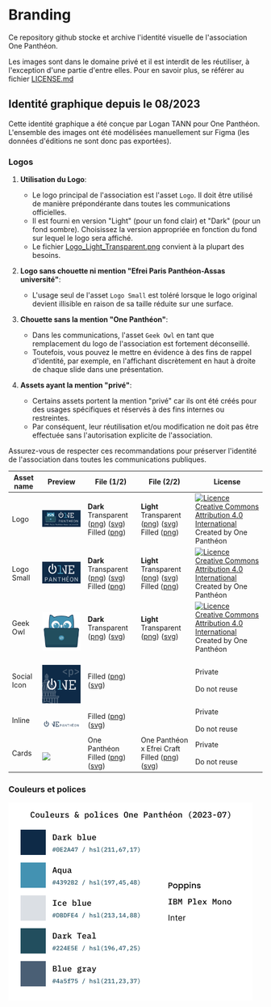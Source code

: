 # Branding

Ce repository github stocke et archive l'identité visuelle de l'association One Panthéon.

Les images sont dans le domaine privé et il est interdit de les réutiliser, à l'exception d'une partie d'entre elles. Pour en savoir plus, se référer au fichier [LICENSE.md](LICENSE.md)

## Identité graphique depuis le 08/2023

Cette identité graphique a été conçue par Logan TANN pour One Panthéon. L'ensemble des images ont été modélisées manuellement sur Figma (les données d'éditions ne sont donc pas exportées).

### Logos

1. **Utilisation du Logo**:
   - Le logo principal de l'association est l'asset `Logo`. Il doit être utilisé de manière prépondérante dans toutes les communications officielles.
   - Il est fourni en version "Light" (pour un fond clair) et "Dark" (pour un fond sombre). Choisissez la version appropriée en fonction du fond sur lequel le logo sera affiché.
   - Le fichier [Logo_Light_Transparent.png](Branding2024_CC-BY/Logo_Light_Transparent.png) convient à la plupart des besoins.

2. **Logo sans chouette ni mention "Efrei Paris Panthéon-Assas université"**:
   - L'usage seul de l'asset `Logo Small` est toléré lorsque le logo original devient illisible en raison de sa taille réduite sur une surface. 

3. **Chouette sans la mention "One Panthéon"**:
   - Dans les communications, l'asset `Geek Owl` en tant que remplacement du logo de l'association est fortement déconseillé.
   - Toutefois, vous pouvez le mettre en évidence à des fins de rappel d'identité, par exemple, en l'affichant discrètement en haut à droite de chaque slide dans une présentation.

4. **Assets ayant la mention "privé"**:
   - Certains assets portent la mention "privé" car ils ont été créés pour des usages spécifiques et réservés à des fins internes ou restreintes.
   - Par conséquent, leur réutilisation et/ou modification ne doit pas être effectuée sans l'autorisation explicite de l'association.

Assurez-vous de respecter ces recommandations pour préserver l'identité de l'association dans toutes les communications publiques.

<table>
<thead>
<tr>
<th>Asset name</th>
<th>Preview</th>
<th>File (1/2)</th>
<th>File (2/2)</th>
<th>License</th>
</tr>
</thead>
<tbody>
<tr>
<td>Logo</td>
<td><img src="Branding2024_CC-BY/Logo_Dark_Filled.png" width="200"></td>
<td><b>Dark</b><br>Transparent (<a href="Branding2024_CC-BY/Logo_Dark_Transparent.png">png</a>) (<a href="Branding2024_CC-BY/Logo_Dark_Transparent.svg">svg</a>)<br>Filled (<a href="Branding2024_CC-BY/Logo_Dark_Filled.png">png</a>)</td>
<td><b>Light</b><br>Transparent (<a href="Branding2024_CC-BY/Logo_Light_Transparent.png">png</a>) (<a href="Branding2024_CC-BY/Logo_Light_Transparent.svg">svg</a>)<br>Filled (<a href="Branding2024_CC-BY/Logo_Light_Filled.png">png</a>)</td>
<td><a rel="license" href="http://creativecommons.org/licenses/by/4.0/"><img alt="Licence Creative Commons Attribution 4.0 International" style="border-width:0" src="https://i.creativecommons.org/l/by/4.0/80x15.png" /></a><br>Created by One Panthéon<br></td>
</tr>
<tr>
<td>Logo Small</td>
<td><img src="Branding2024_CC-BY/LogoSmall_Dark_Filled.png" width="200"></td>
<td><b>Dark</b><br>Transparent (<a href="Branding2024_CC-BY/LogoSmall_Dark_Transparent.png">png</a>) (<a href="Branding2024_CC-BY/LogoSmall_Dark_Transparent.svg">svg</a>)<br>Filled (<a href="Branding2024_CC-BY/LogoSmall_Dark_Filled.png">png</a>)</td>
<td><b>Light</b><br>Transparent (<a href="Branding2024_CC-BY/LogoSmall_Light_Transparent.png">png</a>) (<a href="Branding2024_CC-BY/LogoSmall_Light_Transparent.svg">svg</a>)<br>Filled (<a href="Branding2024_CC-BY/LogoSmall_Light_Filled.png">png</a>)</td>
<td><a rel="license" href="http://creativecommons.org/licenses/by/4.0/"><img alt="Licence Creative Commons Attribution 4.0 International" style="border-width:0" src="https://i.creativecommons.org/l/by/4.0/80x15.png" /></a><br>Created by One Panthéon<br></td>
</tr>
<tr>
<td>Geek Owl</td>
<td><br><img src="Branding2024_CC-BY/GeekOwl_Dark_Transparent.png" width="100"></td>
<td><b>Dark</b><br>Transparent (<a href="Branding2024_CC-BY/GeekOwl_Dark_Transparent.png">png</a>) (<a href="Branding2024_CC-BY/GeekOwl_Dark_Transparent.svg">svg</a>)</td>
<td><b>Light</b><br>Transparent (<a href="Branding2024_CC-BY/GeekOwl_Light_Transparent.png">png</a>) (<a href="Branding2024_CC-BY/GeekOwl_Light_Transparent.svg">svg</a>)</td>
<td><a rel="license" href="http://creativecommons.org/licenses/by/4.0/"><img alt="Licence Creative Commons Attribution 4.0 International" style="border-width:0" src="https://i.creativecommons.org/l/by/4.0/80x15.png" /></a><br>Created by One Panthéon<br></td>
</tr>
<tr>
<td>Social Icon</td>
<td><br><img src="Branding2024_Private/SocialOne_Dark_Filled.png" width="100"></td>
<td>Filled (<a href="Branding2024_Private/SocialOne_Dark_Filled.png">png</a>) (<a href="Branding2024_Private/SocialOne_Dark_Filled.svg">svg</a>)</td>
<td></td>
<td>Private<br><br>Do not reuse<br></td>
</tr>
<tr>
<td>Inline</td>
<td><br><img src="Branding2024_Private/Inline_Dark_Filled.png" width="100"></td>
<td>Filled (<a href="Branding2024_Private/Inline_Dark_Filled.png">png</a>) (<a href="Branding2024_Private/Inline_Dark_Filled.svg">svg</a>)</td>
<td></td>
<td>Private<br><br>Do not reuse<br></td>
</tr>
<tr>
<td>Cards</td>
<td><br><img src="Branding2024_Private/Card_One-Panthéon.png" width="100"></td>
<td>One Panthéon<br>Filled (<a href="Branding2024_Private/Card_One-Panthéon.png">png</a>) (<a href="Branding2024_Private/Card_One-Panthéon.svg">svg</a>)<br></td>
<td>One Panthéon x Efrei Craft<br>Filled (<a href="Branding2024_Private/Card_Efrei-Craft.png">png</a>) (<a href="Branding2024_Private/Card_Efrei-Craft.svg">svg</a>)<br></td>
<td>Private<br><br>Do not reuse</td>
</tr>
</tbody>
</table>

### Couleurs et polices

![Branding2024_CC-BY/ColorsAndFonts.png](Branding2024_CC-BY/ColorsAndFonts.png)

